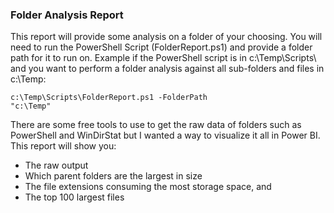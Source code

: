 <h3>Folder Analysis Report</h3>

This report will provide some analysis on a folder of your choosing. You will need to run the PowerShell Script (FolderReport.ps1) and provide a folder path for it to run on. Example if the PowerShell script is in c:\Temp\Scripts\ and you want to perform a folder analysis against all sub-folders and files in c:\Temp:

<code>c:\Temp\Scripts\FolderReport.ps1 -FolderPath "c:\Temp"</code>

There are some free tools to use to get the raw data of folders such as PowerShell and WinDirStat but I wanted a way to visualize it all in Power BI. This report will show you:
* The raw output
* Which parent folders are the largest in size
* The file extensions consuming the most storage space, and
* The top 100 largest files

